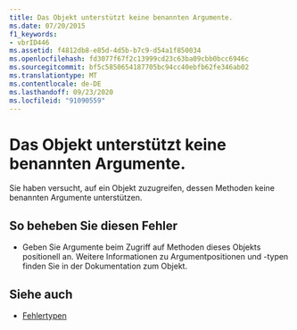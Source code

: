 ```yaml
---
title: Das Objekt unterstützt keine benannten Argumente.
ms.date: 07/20/2015
f1_keywords:
- vbrID446
ms.assetid: f4812db8-e85d-4d5b-b7c9-d54a1f850034
ms.openlocfilehash: fd3077f67f2c13999cd23c63ba09cbb0bcc6946c
ms.sourcegitcommit: bf5c5850654187705bc94cc40ebfb62fe346ab02
ms.translationtype: MT
ms.contentlocale: de-DE
ms.lasthandoff: 09/23/2020
ms.locfileid: "91090559"
---
```

# <a name="object-doesnt-support-named-arguments"></a>Das Objekt unterstützt keine benannten Argumente.

Sie haben versucht, auf ein Objekt zuzugreifen, dessen Methoden keine benannten Argumente unterstützen.  
  
## <a name="to-correct-this-error"></a>So beheben Sie diesen Fehler  
  
- Geben Sie Argumente beim Zugriff auf Methoden dieses Objekts positionell an. Weitere Informationen zu Argumentpositionen und -typen finden Sie in der Dokumentation zum Objekt.  
  
## <a name="see-also"></a>Siehe auch

- [Fehlertypen](../programming-guide/language-features/error-types.md)
